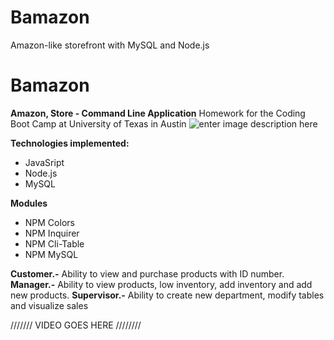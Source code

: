 # Bamazon
Amazon-like storefront with MySQL and Node.js

# Bamazon

**Amazon, Store - Command Line Application**
Homework for the Coding Boot Camp at University of Texas in Austin ![enter image description here](https://upload.wikimedia.org/wikipedia/commons/thumb/8/8d/Texas_Longhorns_logo.svg/225px-Texas_Longhorns_logo.svg.png)

**Technologies implemented:**
 - JavaSript
 - Node.js
 - MySQL

 **Modules**
 * NPM Colors
 * NPM Inquirer
 * NPM Cli-Table
 * NPM MySQL

**Customer.-** Ability to view and purchase products with ID number.
**Manager.-** Ability to view products, low inventory, add inventory and add new products.
**Supervisor.-** Ability to create new department, modify tables and visualize sales

/////// VIDEO GOES HERE ////////

